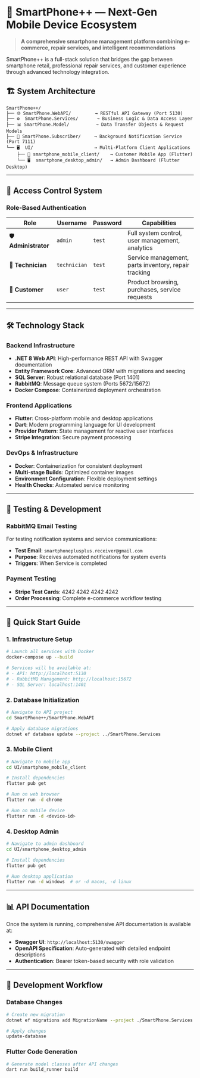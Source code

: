 # 📱 SmartPhone++ — Next-Gen Mobile Device Ecosystem

> **A comprehensive smartphone management platform combining e-commerce, repair services, and intelligent recommendations**

SmartPhone++ is a full-stack solution that bridges the gap between smartphone retail, professional repair services, and customer experience through advanced technology integration.

## 🏗️ **System Architecture**

```
SmartPhone++/
├── 🌐 SmartPhone.WebAPI/         → RESTful API Gateway (Port 5130)
├── ⚙️  SmartPhone.Services/       → Business Logic & Data Access Layer
├── 📊 SmartPhone.Model/          → Data Transfer Objects & Request Models
├── 📨 SmartPhone.Subscriber/     → Background Notification Service (Port 7111)
└── 🖥️  UI/                       → Multi-Platform Client Applications
    ├── 📱 smartphone_mobile_client/    → Customer Mobile App (Flutter)
    └── 🖥️  smartphone_desktop_admin/   → Admin Dashboard (Flutter Desktop)
```

---

## 👥 **Access Control System**

### **Role-Based Authentication**

| **Role** | **Username** | **Password** | **Capabilities** |
|----------|--------------|--------------|------------------|
| 🛡️ **Administrator** | `admin` | `test` | Full system control, user management, analytics |
| 🔧 **Technician** | `technician` | `test` | Service management, parts inventory, repair tracking |
| 👤 **Customer** | `user` | `test` | Product browsing, purchases, service requests |

---

## 🛠️ **Technology Stack**

### **Backend Infrastructure**
- **.NET 8 Web API**: High-performance REST API with Swagger documentation
- **Entity Framework Core**: Advanced ORM with migrations and seeding
- **SQL Server**: Robust relational database (Port 1401)
- **RabbitMQ**: Message queue system (Ports 5672/15672)
- **Docker Compose**: Containerized deployment orchestration

### **Frontend Applications**
- **Flutter**: Cross-platform mobile and desktop applications
- **Dart**: Modern programming language for UI development
- **Provider Pattern**: State management for reactive user interfaces
- **Stripe Integration**: Secure payment processing

### **DevOps & Infrastructure**
- **Docker**: Containerization for consistent deployment
- **Multi-stage Builds**: Optimized container images
- **Environment Configuration**: Flexible deployment settings
- **Health Checks**: Automated service monitoring

---

## 📧 **Testing & Development**

### **RabbitMQ Email Testing**
For testing notification systems and service communications:

- **Test Email**: `smartphoneplusplus.receiver@gmail.com`
- **Purpose**: Receives automated notifications for system events
- **Triggers**: When Service is completed

### **Payment Testing**
- **Stripe Test Cards**: 4242 4242 4242 4242
- **Order Processing**: Complete e-commerce workflow testing

---

## 🚀 **Quick Start Guide**

### **1. Infrastructure Setup**
```bash
# Launch all services with Docker
docker-compose up --build

# Services will be available at:
# - API: http://localhost:5130
# - RabbitMQ Management: http://localhost:15672
# - SQL Server: localhost:1401
```

### **2. Database Initialization**
```bash
# Navigate to API project
cd SmartPhone++/SmartPhone.WebAPI

# Apply database migrations
dotnet ef database update --project ../SmartPhone.Services
```

### **3. Mobile Client**
```bash
# Navigate to mobile app
cd UI/smartphone_mobile_client

# Install dependencies
flutter pub get

# Run on web browser
flutter run -d chrome

# Run on mobile device
flutter run -d <device-id>
```

### **4. Desktop Admin**
```bash
# Navigate to admin dashboard
cd UI/smartphone_desktop_admin

# Install dependencies
flutter pub get

# Run desktop application
flutter run -d windows  # or -d macos, -d linux
```

---

## 📊 **API Documentation**

Once the system is running, comprehensive API documentation is available at:
- **Swagger UI**: `http://localhost:5130/swagger`
- **OpenAPI Specification**: Auto-generated with detailed endpoint descriptions
- **Authentication**: Bearer token-based security with role validation

---

## 🔄 **Development Workflow**

### **Database Changes**
```bash
# Create new migration
dotnet ef migrations add MigrationName --project ./SmartPhone.Services --startup-project ./SmartPhone.WebAPI

# Apply changes
update-database
```

### **Flutter Code Generation**
```bash
# Generate model classes after API changes
dart run build_runner build
